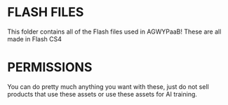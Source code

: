 # FLASH FILES

This folder contains all of the Flash files used in AGWYPaaB!
These are all made in Flash CS4

# PERMISSIONS

You can do pretty much anything you want with these, just do not sell products that use these assets or use these assets for AI training.
